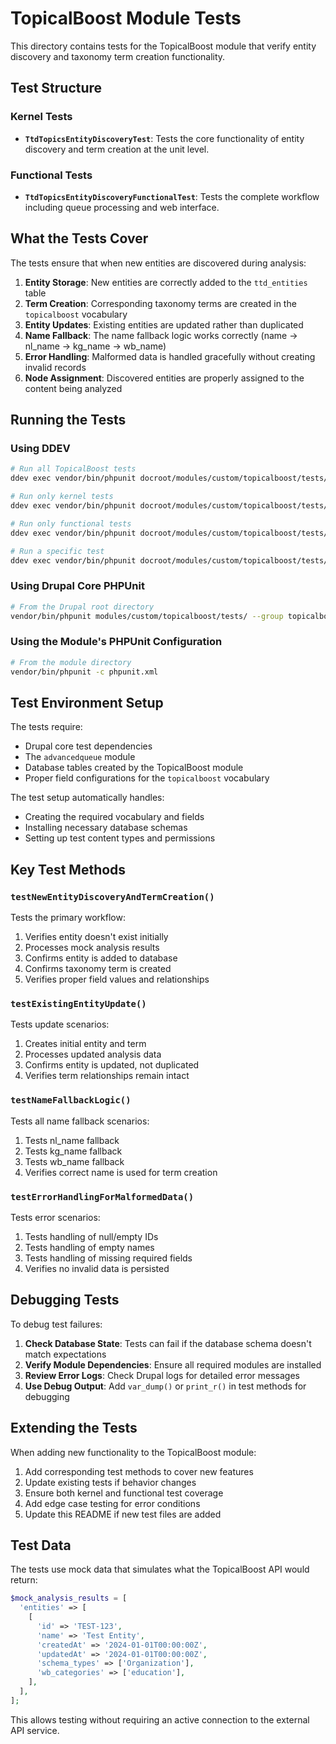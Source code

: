 # TopicalBoost Module Tests

This directory contains tests for the TopicalBoost module that verify entity discovery and taxonomy term creation functionality.

## Test Structure

### Kernel Tests
- **`TtdTopicsEntityDiscoveryTest`**: Tests the core functionality of entity discovery and term creation at the unit level.

### Functional Tests  
- **`TtdTopicsEntityDiscoveryFunctionalTest`**: Tests the complete workflow including queue processing and web interface.

## What the Tests Cover

The tests ensure that when new entities are discovered during analysis:

1. **Entity Storage**: New entities are correctly added to the `ttd_entities` table
2. **Term Creation**: Corresponding taxonomy terms are created in the `topicalboost` vocabulary
3. **Entity Updates**: Existing entities are updated rather than duplicated
4. **Name Fallback**: The name fallback logic works correctly (name → nl_name → kg_name → wb_name)
5. **Error Handling**: Malformed data is handled gracefully without creating invalid records
6. **Node Assignment**: Discovered entities are properly assigned to the content being analyzed

## Running the Tests

### Using DDEV

```bash
# Run all TopicalBoost tests
ddev exec vendor/bin/phpunit docroot/modules/custom/topicalboost/tests/

# Run only kernel tests
ddev exec vendor/bin/phpunit docroot/modules/custom/topicalboost/tests/src/Kernel/

# Run only functional tests  
ddev exec vendor/bin/phpunit docroot/modules/custom/topicalboost/tests/src/Functional/

# Run a specific test
ddev exec vendor/bin/phpunit docroot/modules/custom/topicalboost/tests/src/Kernel/TtdTopicsEntityDiscoveryTest.php
```

### Using Drupal Core PHPUnit

```bash
# From the Drupal root directory
vendor/bin/phpunit modules/custom/topicalboost/tests/ --group topicalboost
```

### Using the Module's PHPUnit Configuration

```bash
# From the module directory
vendor/bin/phpunit -c phpunit.xml
```

## Test Environment Setup

The tests require:

- Drupal core test dependencies
- The `advancedqueue` module
- Database tables created by the TopicalBoost module
- Proper field configurations for the `topicalboost` vocabulary

The test setup automatically handles:
- Creating the required vocabulary and fields
- Installing necessary database schemas
- Setting up test content types and permissions

## Key Test Methods

### `testNewEntityDiscoveryAndTermCreation()`
Tests the primary workflow:
1. Verifies entity doesn't exist initially
2. Processes mock analysis results
3. Confirms entity is added to database
4. Confirms taxonomy term is created
5. Verifies proper field values and relationships

### `testExistingEntityUpdate()`
Tests update scenarios:
1. Creates initial entity and term
2. Processes updated analysis data
3. Confirms entity is updated, not duplicated
4. Verifies term relationships remain intact

### `testNameFallbackLogic()`
Tests all name fallback scenarios:
1. Tests nl_name fallback
2. Tests kg_name fallback  
3. Tests wb_name fallback
4. Verifies correct name is used for term creation

### `testErrorHandlingForMalformedData()`
Tests error scenarios:
1. Tests handling of null/empty IDs
2. Tests handling of empty names
3. Tests handling of missing required fields
4. Verifies no invalid data is persisted

## Debugging Tests

To debug test failures:

1. **Check Database State**: Tests can fail if the database schema doesn't match expectations
2. **Verify Module Dependencies**: Ensure all required modules are installed
3. **Review Error Logs**: Check Drupal logs for detailed error messages
4. **Use Debug Output**: Add `var_dump()` or `print_r()` in test methods for debugging

## Extending the Tests

When adding new functionality to the TopicalBoost module:

1. Add corresponding test methods to cover new features
2. Update existing tests if behavior changes
3. Ensure both kernel and functional test coverage
4. Add edge case testing for error conditions
5. Update this README if new test files are added

## Test Data

The tests use mock data that simulates what the TopicalBoost API would return:

```php
$mock_analysis_results = [
  'entities' => [
    [
      'id' => 'TEST-123',
      'name' => 'Test Entity',
      'createdAt' => '2024-01-01T00:00:00Z',
      'updatedAt' => '2024-01-01T00:00:00Z',
      'schema_types' => ['Organization'],
      'wb_categories' => ['education'],
    ],
  ],
];
```

This allows testing without requiring an active connection to the external API service. 